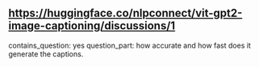 ## https://huggingface.co/nlpconnect/vit-gpt2-image-captioning/discussions/1

contains_question: yes
question_part: how accurate and how fast does it generate the captions.